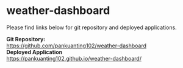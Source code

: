 # weather-dashboard
Please find links below for git repository and deployed applications.

<b>Git Repository:</b>
<br>https://github.com/pankuanting102/weather-dashboard
<br><b>Deployed Application</b> 
<br>https://pankuanting102.github.io/weather-dashboard/

